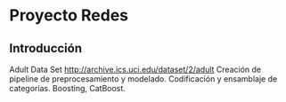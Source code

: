# Proyecto Redes
## Introducción ##
Adult Data Set http://archive.ics.uci.edu/dataset/2/adult Creación de pipeline de preprocesamiento y modelado. Codificación y ensamblaje de categorías. Boosting, CatBoost.
